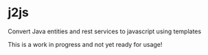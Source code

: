 # j2js
Convert Java entities and rest services to javascript using templates

This is a work in progress and not yet ready for usage!
